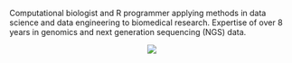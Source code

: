 Computational biologist and R programmer applying methods in data science and data engineering to biomedical research. Expertise of over 8 years in genomics and next generation sequencing (NGS) data.

<p align="center">
  <img src="https://galaxyproject.org/assets/static/bgmp-plus-uo-logo.9394692.9ab6db5901e5636a465dbb3100038d7f.png">
</p>


